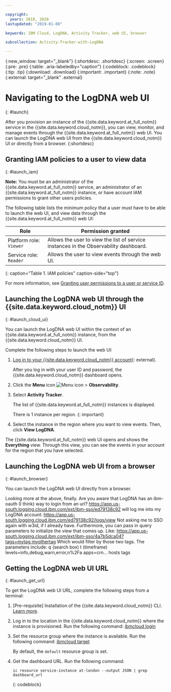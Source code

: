 ```yaml
---

copyright:
  years: 2019, 2020
lastupdated: "2019-01-08"

keywords: IBM Cloud, LogDNA, Activity Tracker, web UI, browser

subcollection: Activity-Tracker-with-LogDNA

---
```


{:new_window: target="_blank"}
{:shortdesc: .shortdesc}
{:screen: .screen}
{:pre: .pre}
{:table: .aria-labeledby="caption"}
{:codeblock: .codeblock}
{:tip: .tip}
{:download: .download}
{:important: .important}
{:note: .note}
{:external: target="_blank" .external}

# Navigating to the LogDNA web UI
{: #launch}

After you provision an instance of the {{site.data.keyword.at_full_notm}} service in the {{site.data.keyword.cloud_notm}}, you can view, monitor, and manage events through the {{site.data.keyword.at_full_notm}} web UI. You can launch the LogDNA web UI from the {{site.data.keyword.cloud_notm}} UI or directly from a browser.
{:shortdesc}


## Granting IAM policies to a user to view data 
{: #launch_iam}

**Note:** You must be an administrator of the {{site.data.keyword.at_full_notm}} service, an administrator of an {{site.data.keyword.at_full_notm}} instance, or have account IAM permissions to grant other users policies.

The following table lists the minimum policy that a user must have to be able to launch the web UI, and view data through the {{site.data.keyword.at_full_notm}} web UI:

| Role                      | Permission granted       |
|---------------------------|---------------------|
| Platform role: `Viewer`   | Allows the user to view the list of service instances in the Observability dashboard. |
| Service role: `Reader`    | Allows the user to view events through the web UI. | 
{: caption="Table 1. IAM policies" caption-side="top"} 

For more information, see [Granting user permissions to a user or service ID](/docs/services/Activity-Tracker-with-LogDNA?topic=Activity-Tracker-with-LogDNA-iam_view_events#iam_view_events).


## Launching the LogDNA web UI through the {{site.data.keyword.cloud_notm}} UI
{: #launch_cloud_ui}

You can launch the LogDNA web UI within the context of an {{site.data.keyword.at_full_notm}} instance, from the {{site.data.keyword.cloud_notm}} UI. 

Complete the following steps to launch the web UI:

1. [Log in to your {{site.data.keyword.cloud_notm}} account](https://cloud.ibm.com/login){: external}.

	After you log in with your user ID and password, the {{site.data.keyword.cloud_notm}} dashboard opens.

2. Click the **Menu** icon ![Menu icon](../icons/icon_hamburger.svg) &gt; **Observability**. 

3. Select **Activity Tracker**. 

    The list of {{site.data.keyword.at_full_notm}} instances is displayed.

    There is 1 instance per region.
    {: important}

4. Select the instance in the region where you want to view events. Then, click **View LogDNA**.

The {{site.data.keyword.at_full_notm}} web UI opens and shows the **Everything** view. Through this view, you can see the events in your account for the region that you have selected.


## Launching the LogDNA web UI from a browser
{: #launch_browser}


You can launch the LogDNA web UI directly from a browser. 


Looking more at the above, finally. Are you aware that LogDNA has an ibm-oauth (I think) way to login from an url?
https://app.us-south.logging.cloud.ibm.com/ext/ibm-sso/ed79138c92
will log me into my LogDNA account:
https://app.us-south.logging.cloud.ibm.com/ed79138c92/logs/view
Not asking me to SSO again with w3id, if I already have.
Furthermore, you can pass in query parameters to initialize the view that comes up. Like:
https://app.us-south.logging.cloud.ibm.com/ext/ibm-sso/4a7b5dca04?tags=mytag,myothertag
Which would filter by those two tags.  The parameters include:
q (search box)
t (timeframe)
levels=info,debug,warn,error,n%2Fa
apps=crn...
hosts
tags




## Getting the LogDNA web UI URL
{: #launch_get_url}

To get the LogDNA web UI URL, complete the following steps from a terminal:

1. [Pre-requisite] Installation of the {{site.data.keyword.cloud_notm}} CLI. [Learn more](/docs/cli?topic=cli-getting-started).

2. Log in to the location in the {{site.data.keyword.cloud_notm}} where the instance is provisioned. Run the following command: [ibmcloud login](/docs/cli?topic=cli-ibmcloud_cli#ibmcloud_login)

3. Set the resource group where the instance is available. Run the following command: [ibmcloud target](/docs/cli?topic=cli-ibmcloud_cli#ibmcloud_target)

    By default, the `default` resource group is set.

4. Get the dashboard URL. Run the following command:

    ```
    ic resource service-instance at-london --output JSON | grep dashboard_url
    ```
    {: codeblock}
    
